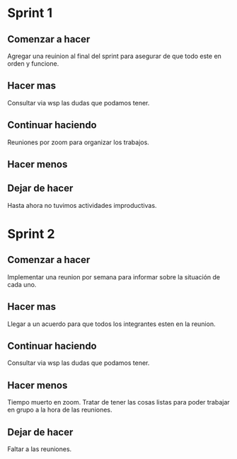 # Sprint 1

## Comenzar a hacer

Agregar una reuinion al final del sprint para asegurar de que todo este en orden y funcione.

## Hacer mas

Consultar via wsp las dudas que podamos tener.

## Continuar haciendo

Reuniones por zoom para organizar los trabajos.

## Hacer menos



## Dejar de hacer

Hasta ahora no tuvimos actividades improductivas.

# Sprint 2

## Comenzar a hacer

Implementar una reunion por semana para informar sobre la situación de cada uno.

## Hacer mas

Llegar a un acuerdo para que todos los integrantes esten en la reunion.

## Continuar haciendo

Consultar via wsp las dudas que podamos tener.

## Hacer menos

Tiempo muerto en zoom. Tratar de tener las cosas listas para poder trabajar en grupo a la hora de las reuniones.

## Dejar de hacer

Faltar a las reuniones.
